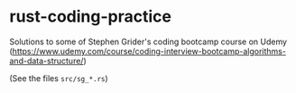 # rust-coding-practice
Solutions to some of Stephen Grider's coding bootcamp course on Udemy (https://www.udemy.com/course/coding-interview-bootcamp-algorithms-and-data-structure/)

(See the files `src/sg_*.rs`)
